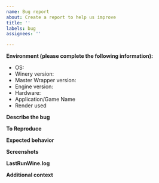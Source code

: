 ```yaml
---
name: Bug report
about: Create a report to help us improve
title: ''
labels: bug
assignees: ''

---
```


<!--
Before posting your issue, please check the README.md & Wiki for informations:
    https://github.com/Gcenx/WineskinServer/blob/master/README.md
    https://github.com/Gcenx/WineskinServer/wiki
-->

**Environment (please complete the following information):**
 - OS: <!-- e.g. macOS version (10.15.4, 11.x, 12.x, 13.x, 14.x etc) -->
 - Winery version: <!-- latest v2.0.3 -->
 - Master Wrapper version: <!-- latest 3.0.4 -->
 - Engine version: <!-- latest 23.7.1-2 -->
 - Hardware: <!-- e.g. MacBook Pro 13 2016, Mac mini 2020 etc -->
 - Application/Game Name <!-- This field is required, no abbreviations -->
- Render used <!-- e.g. was D3DMetal enabled or DXVK verb installed -->

**Describe the bug**
<!--
A clear and concise description of what the bug is.
-->

**To Reproduce**
<!--
Describe the steps to reproduce the behavior:
e.g.
1. Go to '...'
2. Click on '....'
3. Scroll down to '....'
4. See error
-->

**Expected behavior**
<!--
A clear and concise description of what you expected to happen.
-->

**Screenshots**
<!--
If applicable, add screenshots to help explain your problem.
-->

**LastRunWine.log**
<!--
Place contents inside a code block, 
``` 
LastRunWine.log contents here
```
If the log ois larger drag/drop into the issue window.
-->

**Additional context**
<!--
Add any other context about the problem here.
-->

<!--
Incorrectly filled out issues will be close without notice!
-->
